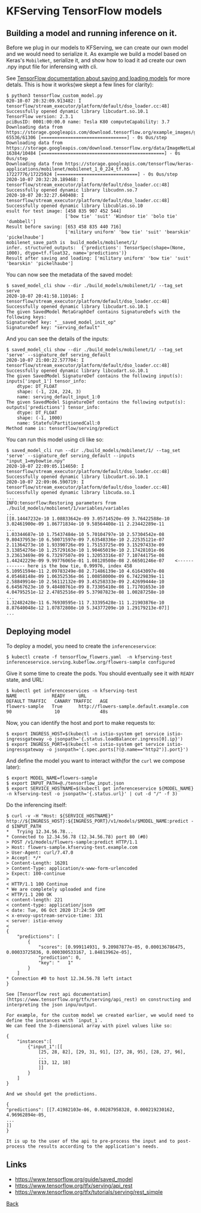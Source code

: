 # KFServing TensorFlow models

## Building a model and running inference on it.

Before we plug in our models to KFServing, we can create our own model and we would
need to serialize it. As example we build a model based on Keras's `MobileNet`, serialize it, and show
how to load it ad create our own .npy input file for inferensing with cli.

 See [TensorFlow documentation about saving and loading models](https://www.tensorflow.org/guide/saved_model)
 for more detals. This is how it works(we skept a few lines for clarity):

    $ python3 tensorflow_custom_model.py
    020-10-07 20:32:09.913482: I tensorflow/stream_executor/platform/default/dso_loader.cc:48] Successfully opened dynamic library libcudart.so.10.1
    TensorFlow version: 2.3.1
    pciBusID: 0001:00:00.0 name: Tesla K80 computeCapability: 3.7
    Downloading data from https://storage.googleapis.com/download.tensorflow.org/example_images/grace_hopper.jpg
    65536/61306 [================================] - 0s 0us/step
    Downloading data from https://storage.googleapis.com/download.tensorflow.org/data/ImageNetLabels.txt
    16384/10484 [==============================================] - 0s 0us/step
    Downloading data from https://storage.googleapis.com/tensorflow/keras-applications/mobilenet/mobilenet_1_0_224_tf.h5
    17227776/17225924 [==============================] - 0s 0us/step
    2020-10-07 20:32:20.189468: I tensorflow/stream_executor/platform/default/dso_loader.cc:48] Successfully opened dynamic library libcudnn.so.7
    2020-10-07 20:32:27.640408: I tensorflow/stream_executor/platform/default/dso_loader.cc:48] Successfully opened dynamic library libcublas.so.10
    esult for test image: [458 835 907 452 544]
                          ['bow tie' 'suit' 'Windsor tie' 'bolo tie' 'dumbbell']
    Result before saving: [653 458 835 440 716]
                          ['military uniform' 'bow tie' 'suit' 'bearskin' 'pickelhaube']
    mobilenet_save_path is  build_models/mobilenet/1/
    infer. structured_outputs:  {'predictions': TensorSpec(shape=(None, 1000), dtype=tf.float32, name='predictions')}
    Result after saving and loading: ['military uniform' 'bow tie' 'suit' 'bearskin' 'pickelhaube']

You can now see the metadata of the saved model:

    $ saved_model_cli show --dir ./build_models/mobilenet/1/ --tag_set serve
    2020-10-07 20:41:58.110146: I tensorflow/stream_executor/platform/default/dso_loader.cc:48] Successfully opened dynamic library libcudart.so.10.1
    The given SavedModel MetaGraphDef contains SignatureDefs with the following keys:
    SignatureDef key: "__saved_model_init_op"
    SignatureDef key: "serving_default"

And you can see the details of the inputs:

    $ saved_model_cli show --dir ./build_models/mobilenet/1/ --tag_set 'serve' --signature_def serving_default
    2020-10-07 21:00:22.577704: I tensorflow/stream_executor/platform/default/dso_loader.cc:48] Successfully opened dynamic library libcudart.so.10.1
    The given SavedModel SignatureDef contains the following input(s):
    inputs['input_1'] tensor_info:
        dtype: DT_FLOAT
        shape: (-1, 224, 224, 3)
        name: serving_default_input_1:0
    The given SavedModel SignatureDef contains the following output(s):
    outputs['predictions'] tensor_info:
        dtype: DT_FLOAT
        shape: (-1, 1000)
        name: StatefulPartitionedCall:0
    Method name is: tensorflow/serving/predict

You can run this model using cli like so:

    $ saved_model_cli run --dir ./build_models/mobilenet/1/ --tag_set 'serve' --signature_def serving_default --inputs "input_1=mybowtie.npy"
    2020-10-07 22:09:05.114650: I tensorflow/stream_executor/platform/default/dso_loader.cc:48] Successfully opened dynamic library libcudart.so.10.1
    2020-10-07 22:09:06.590719: I tensorflow/stream_executor/platform/default/dso_loader.cc:48] Successfully opened dynamic library libcuda.so.1
    ...
    INFO:tensorflow:Restoring parameters from ./build_models/mobilenet/1/variables/variables
    ...
    [[8.14447232e-10 1.08833642e-09 3.05714520e-09 3.76422588e-10
    3.02461900e-09 1.86771834e-10 9.58564408e-11 2.23442289e-11
    ...
    1.03344687e-10 1.75437484e-10 5.70104797e-10 2.57304542e-08
    9.80437953e-10 6.50071597e-09 7.63548336e-10 2.22535121e-07
    2.11364273e-10 1.93390726e-09 1.75153725e-09 3.15297433e-09
    3.13854276e-10 1.25729163e-10 1.90465019e-10 2.17428101e-06
    3.23613469e-09 6.73297507e-09 1.32053316e-07 7.10744175e-08
    1.44242229e-09 9.99776065e-01 1.08120508e-08 2.66501246e-07    <------------- here is the bow tie, 0.99976, index 458
    5.10951594e-11 2.09783249e-08 2.71486139e-10 4.61643097e-08
    4.05468148e-09 1.06352536e-06 1.00858000e-09 6.74229839e-11
    2.58849914e-10 2.56112132e-09 3.45258333e-09 2.42699444e-10
    6.64567623e-10 9.48480761e-09 8.73305410e-08 1.71701653e-10
    4.04795251e-12 2.47852516e-09 5.37987823e-08 1.00287258e-10
    ...
    1.32482428e-11 6.76930595e-11 7.33395428e-11 1.21903876e-10
    8.87640048e-12 1.07872808e-10 5.34377209e-10 1.29179213e-07]]
    ...


## Deploying model

To deploy a model, you need to create the `inferenceservice`:

    $ kubectl create -f tensorflow_flowers.yaml  -n kfserving-test
    inferenceservice.serving.kubeflow.org/flowers-sample configured

Give it some time to create the pods. You should eventually see it with `READY` state, and URL:

    $ kubectl get inferenceservices -n kfserving-test
    NAME             READY     URL                                         DEFAULT TRAFFIC   CANARY TRAFFIC   AGE
    flowers-sample   True      http://flowers-sample.default.example.com   90                10               48s

Now, you can identify the host and port to make requests to:

    $ export INGRESS_HOST=$(kubectl -n istio-system get service istio-ingressgateway -o jsonpath='{.status.loadBalancer.ingress[0].ip}')
    $ export INGRESS_PORT=$(kubectl -n istio-system get service istio-ingressgateway -o jsonpath='{.spec.ports[?(@.name=="http2")].port}')

And define the model you want to interact with(for the `curl` we compose later):

    $ export MODEL_NAME=flowers-sample
    $ export INPUT_PATH=@./tensorflow_input.json
    $ export SERVICE_HOSTNAME=$(kubectl get inferenceservice ${MODEL_NAME} -n kfserving-test -o jsonpath='{.status.url}' | cut -d "/" -f 3)

Do the inferencing itself:

    $ curl -v -H "Host: ${SERVICE_HOSTNAME}" http://${INGRESS_HOST}:${INGRESS_PORT}/v1/models/$MODEL_NAME:predict -d $INPUT_PATH
    *   Trying 12.34.56.78...
    * Connected to 12.34.56.78 (12.34.56.78) port 80 (#0)
    > POST /v1/models/flowers-sample:predict HTTP/1.1
    > Host: flowers-sample.kfserving-test.example.com
    > User-Agent: curl/7.47.0
    > Accept: */*
    > Content-Length: 16201
    > Content-Type: application/x-www-form-urlencoded
    > Expect: 100-continue
    >
    < HTTP/1.1 100 Continue
    * We are completely uploaded and fine
    < HTTP/1.1 200 OK
    < content-length: 221
    < content-type: application/json
    < date: Tue, 06 Oct 2020 17:24:59 GMT
    < x-envoy-upstream-service-time: 331
    < server: istio-envoy
    <
    {
        "predictions": [
            {
                "scores": [0.999114931, 9.20987877e-05, 0.000136786475, 0.00033725836, 0.000300533167, 1.84813962e-05],
                "prediction": 0,
                "key": "   1"
            }
        ]
    * Connection #0 to host 12.34.56.78 left intact
    }

    See [Tensorflow rest api documentation](https://www.tensorflow.org/tfx/serving/api_rest) on constructing and interpreting the json inpu/output.

    For example, for the custom model we created earlier, we would need to define the instances with `input_1`.
    We can feed the 3-dimensional array with pixel values like so:
    
    {
        "instances":[
            {"input_1":[[
                [25, 28, 82], [29, 31, 91], [27, 28, 95], [28, 27, 96],
                ...
                [13, 12, 18]
                ]]
            }
        ]
    }

    And we should get the predictions. 

    {
    "predictions": [[7.41982103e-06, 0.00287958328, 0.000219230162, 4.96962894e-05,
    ...
    ]]
    }

    It is up to the user of the api to pre-process the input and to post-process the results according to the application's needs.

## Links

- https://www.tensorflow.org/guide/saved_model
- https://www.tensorflow.org/tfx/serving/api_rest
- https://www.tensorflow.org/tfx/tutorials/serving/rest_simple

[Back](Readme.md)
